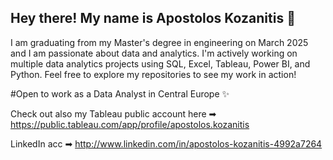 ## Hey there!  My name is Apostolos Kozanitis 👋

I am graduating from my Master's degree in engineering on March 2025 and I am passionate about data and analytics. 
I'm actively working on multiple data analytics projects using SQL, Excel, Tableau, Power BI, and Python. Feel free to explore my repositories to see my work in action!

#Open to work as a Data Analyst in Central Europe ✨

Check out also my Tableau public account here ➡︎ https://public.tableau.com/app/profile/apostolos.kozanitis

LinkedIn acc ➡︎ http://www.linkedin.com/in/apostolos-kozanitis-4992a7264

<!---
apkozanitis/apkozanitis is a ✨ special ✨ repository because its `README.md` (this file) appears on your GitHub profile.
You can click the Preview link to take a look at your changes.
--->
